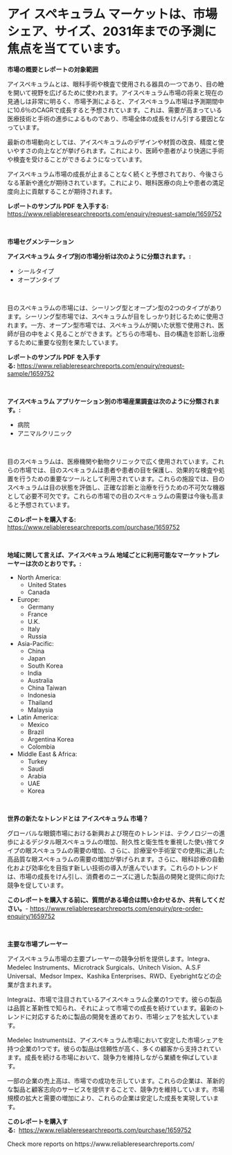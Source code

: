 <p><h1>アイ スペキュラム マーケットは、市場シェア、サイズ、2031年までの予測に焦点を当てています。</h1></p><p><strong>市場の概要とレポートの対象範囲</strong></p>
<p><p>アイスペキュラムとは、眼科手術や検査で使用される器具の一つであり、目の瞼を開いて視野を広げるために使われます。アイスペキュラム市場の将来と現在の見通しは非常に明るく、市場予測によると、アイスペキュラム市場は予測期間中に10.6％のCAGRで成長すると予想されています。これは、需要が高まっている医療技術と手術の進歩によるものであり、市場全体の成長をけん引する要因となっています。</p><p>最新の市場動向としては、アイスペキュラムのデザインや材質の改良、精度と使いやすさの向上などが挙げられます。これにより、医師や患者がより快適に手術や検査を受けることができるようになっています。</p><p>アイスペキュラム市場の成長が止まることなく続くと予想されており、今後さらなる革新や進化が期待されています。これにより、眼科医療の向上や患者の満足度向上に貢献することが期待されます。</p></p>
<p><strong>レポートのサンプル PDF を入手する:</strong> <a href="https://www.reliableresearchreports.com/enquiry/request-sample/1659752">https://www.reliableresearchreports.com/enquiry/request-sample/1659752</a></p>
<p>&nbsp;</p>
<p><strong>市場セグメンテーション</strong></p>
<p><strong>アイスペキュラム タイプ別の市場分析は次のように分類されます。:</strong></p>
<p><ul><li>シールタイプ</li><li>オープンタイプ</li></ul></p>
<p>&nbsp;</p>
<p><p>目のスペキュラムの市場には、シーリング型とオープン型の2つのタイプがあります。シーリング型市場では、スペキュラムが目をしっかり封じるために使用されます。一方、オープン型市場では、スペキュラムが開いた状態で使用され、医師が目の中をよく見ることができます。どちらの市場も、目の構造を診断し治療するために重要な役割を果たしています。</p></p>
<p><strong>レポートのサンプル PDF を入手する:</strong>&nbsp;<a href="https://www.reliableresearchreports.com/enquiry/request-sample/1659752">https://www.reliableresearchreports.com/enquiry/request-sample/1659752</a></p>
<p>&nbsp;</p>
<p><strong> アイスペキュラム アプリケーション別の市場産業調査は次のように分類されます。:</strong></p>
<p><ul><li>病院</li><li>アニマルクリニック</li></ul></p>
<p>&nbsp;</p>
<p><p>目のスペキュラムは、医療機関や動物クリニックで広く使用されています。これらの市場では、目のスペキュラムは患者や患者の目を保護し、効果的な検査や処置を行うための重要なツールとして利用されています。これらの施設では、目のスペキュラムは目の状態を評価し、正確な診断と治療を行うための不可欠な機器として必要不可欠です。これらの市場での目のスペキュラムの需要は今後も高まると予想されています。</p></p>
<p><strong>このレポートを購入する:</strong>&nbsp; <a href="https://www.reliableresearchreports.com/purchase/1659752">https://www.reliableresearchreports.com/purchase/1659752</a></p>
<p>&nbsp;</p>
<p><strong>地域に関して言えば、アイスペキュラム 地域ごとに利用可能なマーケットプレーヤーは次のとおりです。:</strong></p>
<p><ul>
    <li>
        North America:
        <ul>
            <li>United States</li>
            <li>Canada</li>
        </ul>
    </li>
    <li>
        Europe:
        <ul>
            <li>Germany</li>
            <li>France</li>
            <li>U.K.</li>
            <li>Italy</li>
            <li>Russia</li>
        </ul>
    </li>
    <li>
        Asia-Pacific:
        <ul>
            <li>China</li>
            <li>Japan</li>
            <li>South Korea</li>
            <li>India</li>
            <li>Australia</li>
            <li>China Taiwan</li>
            <li>Indonesia</li>
            <li>Thailand</li>
            <li>Malaysia</li>
        </ul>
    </li>
    <li>
        Latin America:
        <ul>
            <li>Mexico</li>
            <li>Brazil</li>
            <li>Argentina Korea</li>
            <li>Colombia</li>
        </ul>
    </li>
    <li>
        Middle East & Africa:
        <ul>
            <li>Turkey</li>
            <li>Saudi</li>
            <li>Arabia</li>
            <li>UAE</li>
            <li>Korea</li>
        </ul>
    </li>
    </ul></p>
<p>&nbsp;</p>
<p><strong>世界の新たなトレンドとは アイスペキュラム 市場？</strong></p>
<p><p>グローバルな眼鏡市場における新興および現在のトレンドは、テクノロジーの進歩によるデジタル眼スペキュラムの増加、耐久性と衛生性を重視した使い捨てタイプの眼スペキュラムの需要の増加、さらに、診療室や手術室での使用に適した高品質な眼スペキュラムの需要の増加が挙げられます。さらに、眼科診療の自動化および効率化を目指す新しい技術の導入が進んでいます。これらのトレンドは、市場の成長をけん引し、消費者のニーズに適した製品の開発と提供に向けた競争を促しています。</p></p>
<p><strong>このレポートを購入する前に、質問がある場合は問い合わせるか、共有してください。</strong>- <a href="https://www.reliableresearchreports.com/enquiry/pre-order-enquiry/1659752">https://www.reliableresearchreports.com/enquiry/pre-order-enquiry/1659752</a></p>
<p>&nbsp;</p>
<p><strong>主要な市場プレーヤー</strong></p>
<p><p>アイスペキュラム市場の主要プレーヤーの競争分析を提供します。Integra、Medelec Instruments、Microtrack Surgicals、Unitech Vision、A.S.F Universal、Medsor Impex、Kashika Enterprises、RWD、Eyebrightなどの企業が含まれます。</p><p>Integraは、市場で注目されているアイスペキュラム企業の1つです。彼らの製品は品質と革新性で知られ、それによって市場での成長を続けています。最新のトレンドに対応するために製品の開発を進めており、市場シェアを拡大しています。</p><p>Medelec Instrumentsは、アイスペキュラム市場において安定した市場シェアを持つ企業の1つです。彼らの製品は信頼性が高く、多くの顧客から支持されています。成長を続ける市場において、競争力を維持しながら業績を伸ばしています。</p><p>一部の企業の売上高は、市場での成功を示しています。これらの企業は、革新的な製品と顧客志向のサービスを提供することで、競争力を維持しています。市場規模の拡大と需要の増加により、これらの企業は安定した成長を実現しています。</p></p>
<p><strong>このレポートを購入する:</strong>&nbsp;&nbsp;<a href="https://www.reliableresearchreports.com/purchase/1659752">https://www.reliableresearchreports.com/purchase/1659752</a></p>
<p>Check more reports on https://www.reliableresearchreports.com/</p>